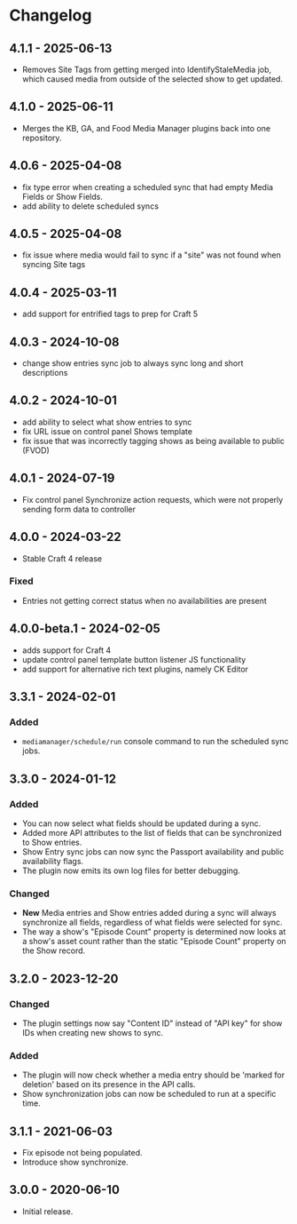 # Changelog

## 4.1.1 - 2025-06-13
- Removes Site Tags from getting merged into IdentifyStaleMedia job, which caused media from outside of the selected show to get updated.

## 4.1.0 - 2025-06-11
- Merges the KB, GA, and Food Media Manager plugins back into one repository. 

## 4.0.6 - 2025-04-08
- fix type error when creating a scheduled sync that had empty Media Fields or Show Fields.
- add ability to delete scheduled syncs

## 4.0.5 - 2025-04-08
- fix issue where media would fail to sync if a "site" was not found when syncing Site tags

## 4.0.4 - 2025-03-11
- add support for entrified tags to prep for Craft 5

## 4.0.3 - 2024-10-08
- change show entries sync job to always sync long and short descriptions

## 4.0.2 - 2024-10-01
- add ability to select what show entries to sync
- fix URL issue on control panel Shows template
- fix issue that was incorrectly tagging shows as being available to public (FVOD)

## 4.0.1 - 2024-07-19
- Fix control panel Synchronize action requests, which were not properly sending form data to controller

## 4.0.0 - 2024-03-22

- Stable Craft 4 release

### Fixed

- Entries not getting correct status when no availabilities are present

## 4.0.0-beta.1 - 2024-02-05

- adds support for Craft 4
- update control panel template button listener JS functionality
- add support for alternative rich text plugins, namely CK Editor

## 3.3.1 - 2024-02-01

### Added

- `mediamanager/schedule/run` console command to run the scheduled sync jobs.

## 3.3.0 - 2024-01-12

### Added

- You can now select what fields should be updated during a sync.
- Added more API attributes to the list of fields that can be synchronized to Show entries.
- Show Entry sync jobs can now sync the Passport availability and public availability flags.
- The plugin now emits its own log files for better debugging.

### Changed

- **New** Media entries and Show entries added during a sync will always synchronize all fields, regardless of what fields were selected for sync.
- The way a show's "Episode Count" property is determined now looks at a show's asset count rather than the static "Episode Count" property on the Show record.

## 3.2.0 - 2023-12-20

### Changed
- The plugin settings now say "Content ID" instead of "API key" for show IDs when creating new shows to sync.

### Added
- The plugin will now check whether a media entry should be 'marked for deletion' based on its presence in the API calls.
- Show synchronization jobs can now be scheduled to run at a specific time.

## 3.1.1 - 2021-06-03

- Fix episode not being populated.
- Introduce show synchronize.

## 3.0.0 - 2020-06-10

- Initial release.

